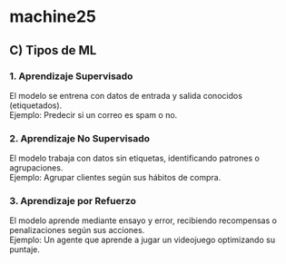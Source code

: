 # machine25
## C) Tipos de ML

### 1. Aprendizaje Supervisado  
El modelo se entrena con datos de entrada y salida conocidos (etiquetados).  
Ejemplo: Predecir si un correo es spam o no.  

### 2. Aprendizaje No Supervisado  
El modelo trabaja con datos sin etiquetas, identificando patrones o agrupaciones.  
Ejemplo: Agrupar clientes según sus hábitos de compra.  

### 3. Aprendizaje por Refuerzo  
El modelo aprende mediante ensayo y error, recibiendo recompensas o penalizaciones según sus acciones.  
Ejemplo: Un agente que aprende a jugar un videojuego optimizando su puntaje.  
